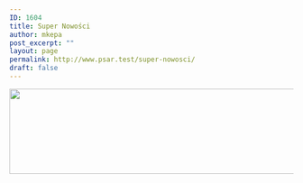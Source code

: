 ```yaml
---
ID: 1604
title: Super Nowości
author: mkepa
post_excerpt: ""
layout: page
permalink: http://www.psar.test/super-nowosci/
draft: false
---
```

<a href="http://www.psar.test/wp-content/uploads/2017/10/supernowosci.jpg"><img class="alignnone size-full wp-image-1663" src="http://www.psar.test/wp-content/uploads/2017/10/super-nowosci.png" alt="" width="966" height="151" /></a>